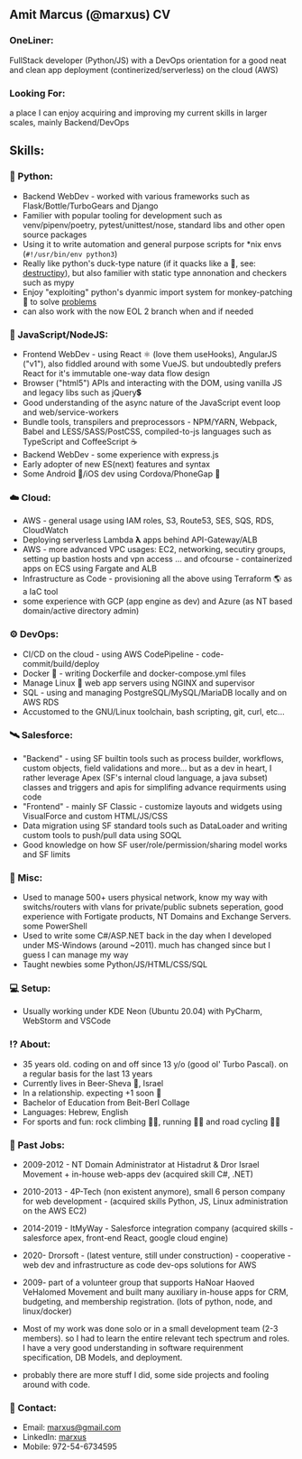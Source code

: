 ## Amit Marcus (@marxus) CV

### OneLiner:
FullStack developer (Python/JS) with a DevOps orientation for a good neat and clean app deployment (continerized/serverless) on the cloud (AWS)

### Looking For:
a place I can enjoy acquiring and improving my current skills in larger scales, mainly Backend/DevOps

## Skills:

### 🐍 Python:
- Backend WebDev - worked with various frameworks such as Flask/Bottle/TurboGears and  Django
- Familier with popular tooling for development such as venv/pipenv/poetry, pytest/unittest/nose, standard libs and other open source packages
- Using it to write automation and general purpose scripts for *nix envs (`#!/usr/bin/env python3`)
- Really like python's duck-type nature (if it quacks like a 🦆, see: [destructipy](https://github.com/marxus/destructipy)), but also familier with static type annonation and checkers such as mypy
- Enjoy "exploiting" python's dyanmic import system for monkey-patching 🐒 to solve [problems](https://gist.github.com/marxus/78b18f59456d39963e2f481f5973c81a)
- can also work with the now EOL 2 branch when and if needed

### 📜 JavaScript/NodeJS:
- Frontend WebDev - using React ⚛️ (love them useHooks), AngularJS ("v1"), also fiddled around with some VueJS. but undoubtedly prefers React for it's immutable one-way data flow design
- Browser ("html5") APIs and interacting with the DOM, using vanilla JS and legacy libs such as jQuery💲
- Good understanding of the async nature of the JavaScript event loop and web/service-workers
- Bundle tools, transpilers and preprocessors - NPM/YARN, Webpack, Babel and LESS/SASS/PostCSS, compiled-to-js languages such as TypeScript and CoffeeScript ☕
- Backend WebDev - some experience with express.js
- Early adopter of new ES(next) features and syntax
- Some Android 🤖/iOS dev using Cordova/PhoneGap 📱

### ☁️ Cloud:
- AWS - general usage using IAM roles, S3, Route53, SES, SQS, RDS, CloudWatch
- Deploying serverless Lambda **λ** apps behind API-Gateway/ALB
- AWS - more advanced VPC usages: EC2, networking, secutiry groups, setting up bastion hosts and vpn access ... and ofcourse - containerized apps on ECS using Fargate and ALB
- Infrastructure as Code - provisioning all the above using Terraform 🌎 as a IaC tool
- some experience with GCP (app engine as dev) and Azure (as NT based domain/active directory admin)

### ⚙️ DevOps:
- CI/CD on the cloud - using AWS CodePipeline - code-commit/build/deploy
- Docker 🐳 - writing Dockerfile and docker-compose.yml files
- Manage Linux 🐧 web app servers using NGINX and supervisor
- SQL - using and managing PostgreSQL/MySQL/MariaDB locally and on AWS RDS
- Accustomed to the GNU/Linux toolchain, bash scripting, git, curl, etc...

### 🛰️ Salesforce:
- "Backend" - using SF builtin tools such as process builder, workflows, custom objects, field validations and more... but as a dev in heart, I rather leverage Apex (SF's internal cloud language, a java subset) classes and triggers and apis for simplifing advance requirments using code
- "Frontend" - mainly SF Classic - customize layouts and widgets using VisualForce and custom HTML/JS/CSS
- Data migration using SF standard tools such as DataLoader and writing custom tools to push/pull data using SOQL
- Good knowledge on how SF user/role/permission/sharing model works and SF limits

### 🐆 Misc:
- Used to manage 500+ users physical network, know my way  with switchs/routers with vlans for private/public subnets seperation, good experience with Fortigate products, NT Domains and Exchange Servers. some PowerShell
- Used to write some C#/ASP.NET back in the day when I developed under MS-Windows (around ~2011). much has changed since but I guess I can manage my way
- Taught newbies some Python/JS/HTML/CSS/SQL

### 💻 Setup:
- Usually working under KDE Neon (Ubuntu 20.04) with PyCharm, WebStorm and VSCode

### ⁉️ About:
- 35 years old. coding on and off since 13 y/o (good ol' Turbo Pascal). on a regular basis for the last 13 years
- Currently lives in Beer-Sheva 🐪, Israel
- In a relationship. expecting +1 soon 👶
- Bachelor of Education from Beit-Berl Collage
- Languages: Hebrew, English
- For sports and fun: rock climbing 🧗‍♂️, running 🏃‍♂️ and road cycling 🚴🏿

### 💼 Past Jobs:
- 2009-2012 - NT Domain Administrator at Histadrut & Dror Israel Movement + in-house web-apps dev (acquired skill C#, .NET)

- 2010-2013 - 4P-Tech (non existent anymore), small 6 person company for web development - (acquired skills Python, JS, Linux administration on the AWS EC2)

- 2014-2019 - ItMyWay - Salesforce integration company (acquired skills - salesforce apex, front-end React, google cloud engine)

- 2020- Drorsoft - (latest venture, still under construction) - cooperative - web dev and infrastructure as code dev-ops solutions for AWS

- 2009- part of a volunteer group that supports HaNoar Haoved VeHalomed Movement and built many auxiliary in-house apps for CRM, budgeting, and membership registration. (lots of python, node, and linux/docker)

- Most of my work was done solo or in a small development team (2-3 members). so I had to learn the entire relevant tech spectrum and roles. I have a very good understanding in software requirenment specification, DB Models, and deployment.
- probably there are more stuff I did, some side projects and fooling around with code.

### 📨 Contact:
- Email: [marxus@gmail.com](mailto:marxus@gmail.com)
- LinkedIn: [marxus](https://www.linkedin.com/in/marxus)
- Mobile: 972-54-6734595
